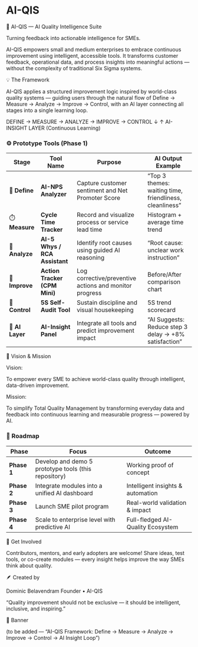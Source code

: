 # AI-QIS
🧭 AI-QIS — AI Quality Intelligence Suite

Turning feedback into actionable intelligence for SMEs.

AI-QIS empowers small and medium enterprises to embrace continuous improvement using intelligent, accessible tools.
It transforms customer feedback, operational data, and process insights into meaningful actions — without the complexity of traditional Six Sigma systems.

💡 The Framework

AI-QIS applies a structured improvement logic inspired by world-class quality systems — guiding users through the natural flow of Define → Measure → Analyze → Improve → Control, with an AI layer connecting all stages into a single learning loop.

DEFINE  →  MEASURE  →  ANALYZE  →  IMPROVE  →  CONTROL
   ↓                                          ↑
         AI-INSIGHT LAYER (Continuous Learning)

### ⚙️ Prototype Tools (Phase 1)

| **Stage**    | **Tool Name**   | **Purpose**   | **AI Output Example**   |
|------------  |---------------- |-------------- |------------------------ |
| 🧭 **Define**    | **AI-NPS Analyzer** | Capture customer sentiment and Net Promoter Score | “Top 3 themes: waiting time, friendliness, cleanliness” |
| ⏱️ **Measure**   | **Cycle Time Tracker** | Record and visualize process or service lead time | Histogram + average time trend |
| 🧠 **Analyze**   | **AI-5 Whys / RCA Assistant** | Identify root causes using guided AI reasoning | “Root cause: unclear work instruction” |
| 🔄 **Improve**   | **Action Tracker (CPM Mini)** | Log corrective/preventive actions and monitor progress | Before/After comparison chart |
| 🧹 **Control**   | **5S Self-Audit Tool** | Sustain discipline and visual housekeeping | 5S trend scorecard |
| 🤖 **AI Layer**  | **AI-Insight Panel** | Integrate all tools and predict improvement impact | “AI Suggests: Reduce step 3 delay → +8% satisfaction” |


🎯 Vision & Mission

Vision:

To empower every SME to achieve world-class quality through intelligent, data-driven improvement.

Mission:

To simplify Total Quality Management by transforming everyday data and feedback into continuous learning and measurable progress — powered by AI.

### 🚀 Roadmap

| **Phase** | **Focus** | **Outcome** |
|------------|------------|-------------|
| **Phase 1** | Develop and demo 5 prototype tools (this repository) | Working proof of concept |
| **Phase 2** | Integrate modules into a unified AI dashboard | Intelligent insights & automation |
| **Phase 3** | Launch SME pilot program | Real-world validation & impact |
| **Phase 4** | Scale to enterprise level with predictive AI | Full-fledged AI-Quality Ecosystem |

🤝 Get Involved

Contributors, mentors, and early adopters are welcome!
Share ideas, test tools, or co-create modules — every insight helps improve the way SMEs think about quality.

🪶 Created by

Dominic Belavendram
Founder • AI-QIS

“Quality improvement should not be exclusive — it should be intelligent, inclusive, and inspiring.”

📸 Banner

(to be added — “AI-QIS Framework: Define → Measure → Analyze → Improve → Control → AI Insight Loop”)
